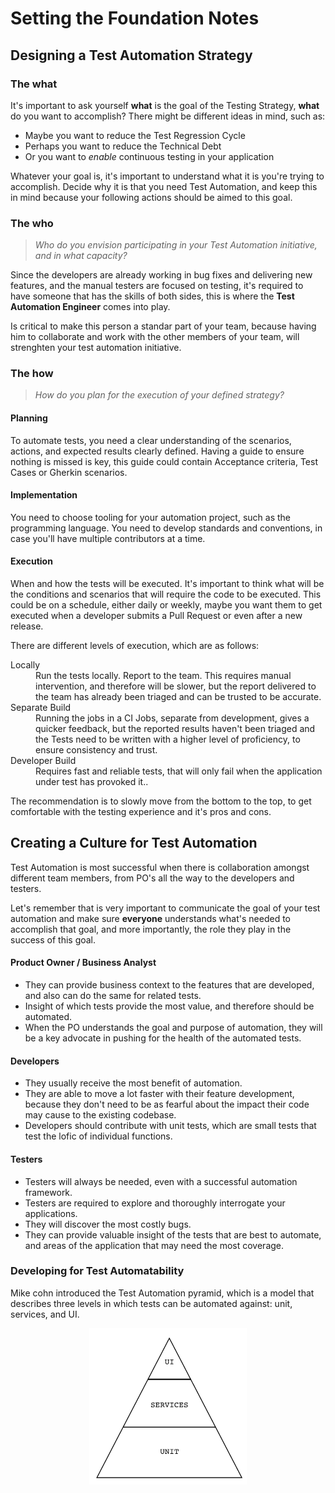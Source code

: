 # Setting the Foundation Notes

## Designing a Test Automation Strategy

### The what
It's important to ask yourself **what** is the goal of the Testing Strategy, **what** do you want to accomplish? There might be different ideas in mind, such as:

- Maybe you want to reduce the Test Regression Cycle
- Perhaps you want to reduce the Technical Debt
- Or you want to *enable* continuous testing in your application

Whatever your goal is, it's important to understand what it is you're trying to accomplish. Decide why it is that you need Test Automation, and keep this in mind because your following actions should be aimed to this goal.

### The who
> *Who do you envision participating in your Test Automation initiative, and in what capacity?*

Since the developers are already working in bug fixes and delivering new features, and the manual testers are focused on testing, it's required to have someone that has the skills of both sides, this is where the **Test Automation Engineer** comes into play. 

Is critical to make this person a standar part of your team, because having him to collaborate and work with the other members of your team, will strenghten your test automation initiative.

### The how
> *How do you plan for the execution of your defined strategy?*

#### Planning
To automate tests, you need a clear understanding of the scenarios, actions, and expected results clearly defined. Having a guide to ensure nothing is missed is key, this guide could contain Acceptance criteria, Test Cases or Gherkin scenarios.

#### Implementation
You need to choose tooling for your automation project, such as the programming language. You need to develop standards and conventions, in case you'll have multiple contributors at a time.

#### Execution
When and how the tests will be executed. It's important to think what will be the conditions and scenarios that will require the code to be executed. This could be on a schedule, either daily or weekly, maybe you want them to get executed when a developer submits a Pull Request or even after a new release.

There are different levels of execution, which are as follows:
<dl>
    <dt>Locally</dt>
    <dd>Run the tests locally. Report to the team. This requires manual intervention, and therefore will be slower, but the report delivered to the team has already been triaged and can be trusted to be accurate.</dd>
    <dt>Separate Build</dt>
    <dd>Running the jobs in a CI Jobs, separate from development, gives a quicker feedback, but the reported results haven't been triaged and the Tests need to be written with a higher level of proficiency, to ensure consistency and trust.</dd>
    <dt>Developer Build</dt>
    <dd>Requires fast and reliable tests, that will only fail when the application under test has provoked it..</dd>
</dl>

The recommendation is to slowly move from the bottom to the top, to get comfortable with the testing experience and it's pros and cons.


## Creating a Culture for Test Automation

Test Automation is most successful when there is collaboration amongst different team members, from PO's all the way to the developers and testers.

Let's remember that is very important to communicate the goal of your test automation and make sure **everyone** understands what's needed to accomplish that goal, and more importantly, the role they play in the success of this goal.

#### Product Owner / Business Analyst
- They can provide business context to the features that are developed, and also can do the same for related tests.
- Insight of which tests provide the most value, and therefore should be automated.
- When the PO understands the goal and purpose of automation, they will be a key advocate in pushing for the health of the automated tests.

#### Developers
- They usually receive the most benefit of automation.
- They are able to move a lot faster with their feature development, because they don't need to be as fearful about the impact their code may cause to the existing codebase.
- Developers should contribute with unit tests, which are small tests that test the lofic of individual functions.

#### Testers
- Testers will always be needed, even with a successful automation framework.
- Testers are required to explore and thoroughly interrogate your applications.
- They will discover the most costly bugs.
- They can provide valuable insight of the tests that are best to automate, and areas of the application that may need the most coverage.

### Developing for Test Automatability

Mike cohn introduced the Test Automation pyramid, which is a model that describes three levels in which tests can be automated against: unit, services, and UI.

<img src='pyramid.png' alt='Testing Pyramid' style='display: block; margin-left: auto; margin-right: auto; width: 50%'>